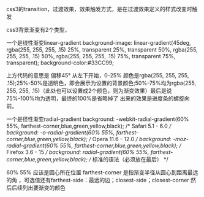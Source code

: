 css3的transition，过渡效果，效果触发方式，是在过渡效果定义的样式改变时触发

css3背景渐变有2个类型，

一个是线性渐变linear-gradient
background-image: linear-gradient(45deg, rgba(255, 255, 255, .15) 25%, transparent 25%, transparent 50%, rgba(255, 255, 255, .15) 50%, rgba(255, 255, 255, .15) 75%, transparent 75%, transparent);
background-color:#33CC99;

上方代码的意思是 偏移45° 从左下开始，0-25% 颜色是rgba(255, 255, 255, .15);25%-50%是透明色，即会展示为设置的背景颜色;50%-75%均为rgba(255, 255, 255, .15)（此处也可以设置成2个颜色，则为渐变效果）最后是说75%-100%均为透明，最终的100%是省略掉了
出来的效果是进度条的螺旋向前。

一个是径性渐变radial-gradient
 background: -webkit-radial-gradient(60% 55%, farthest-corner,blue,green,yellow,black); /* Safari 5.1 - 6.0 */
    background: -o-radial-gradient(60% 55%, farthest-corner,blue,green,yellow,black); /* Opera 11.6 - 12.0 */
    background: -moz-radial-gradient(60% 55%, farthest-corner,blue,green,yellow,black); /* Firefox 3.6 - 15 */
    background: radial-gradient(60% 55%, farthest-corner,blue,green,yellow,black); /* 标准的语法（必须放在最后） */
    
60% 55%  应该是圆心所在位置
farthest-corner 是指渐变半径从圆心到距离最远的角 ，可选值还有farthest-side：最远的边；closest-side；closest-corner
然后后续列出要渐变的颜色

